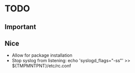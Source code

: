 TODO
====

## Important

## Nice
* Allow for package installation
* Stop syslog from listening: echo 'syslogd_flags="-ss"' >> ${TMPMNTPNT}/etc/rc.conf
